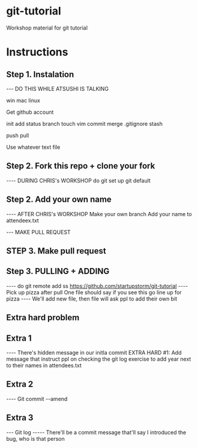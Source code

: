 # git-tutorial
Workshop material for git tutorial

# Instructions
## Step 1. Instalation
--- DO THIS WHILE ATSUSHI IS TALKING

win
mac
linux

Get github account

init
add
status
branch
touch
vim
commit
merge
.gitignore
stash


push 
pull

Use whatever text file

## Step 2. Fork this repo + clone your fork
---- DURING CHRIS's WORKSHOP
do git set up 
git default 

## Step 2. Add your own name
---- AFTER CHRIS's WORKSHOP
Make your own branch 
Add your name to attendeex.txt

--- MAKE PULL REQUEST

## STEP 3. Make pull request

## Step 3. PULLING + ADDING
---- do git remote add ss https://github.com/startupstorm/git-tutorial
---- Pick up pizza after pull
One file should say if you see this go line up for pizza
---- We'll add new file, then file will ask ppl to add their own bit

## Extra hard problem
## Extra 1
---- There's hidden message in our initla commit
EXTRA HARD #1:
Add message that instruct ppl on checking the git log
exercise to add year next to their names in attendees.txt

## Extra 2
---- Git commit --amend 

## Extra 3
--- Git log 
----- There'll be a commit message that'll say I introduced the bug, who is that person


